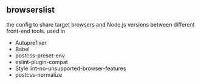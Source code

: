 ## browserslist

the config to share target browsers and Node.js versions between different front-end tools. used in 

* Autoprefixer
* Babel
* postcss-preset-env
* eslint-plugin-compat
* Style lint-no-unsupported-browser-features
* postcss-normalize




